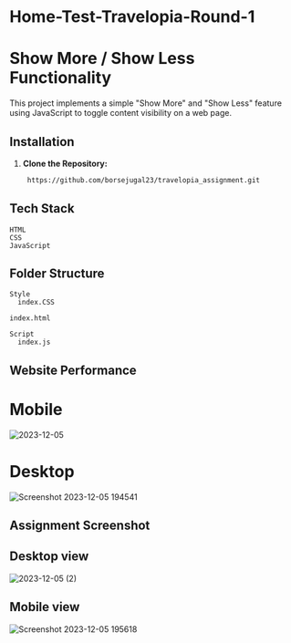 <h1>Home-Test-Travelopia-Round-1</h1>


# Show More / Show Less Functionality

This project implements a simple "Show More" and "Show Less" feature using JavaScript to toggle content visibility on a web page.

## Installation

1. **Clone the Repository:**
   ```bash
    https://github.com/borsejugal23/travelopia_assignment.git

 ## Tech Stack
    HTML
    CSS
    JavaScript

 ## Folder Structure
    Style
      index.CSS

    index.html

    Script
      index.js

## Website Performance

# Mobile 
![2023-12-05](https://github.com/borsejugal23/travelopia_assignment/assets/115457172/56901d04-cdb2-4dad-82e9-2ee0e99776cd)





# Desktop
![Screenshot 2023-12-05 194541](https://github.com/borsejugal23/travelopia_assignment/assets/115457172/69e99974-c607-41f1-bffd-ef6e55f249de)

## Assignment Screenshot
 ## Desktop view




![2023-12-05 (2)](https://github.com/borsejugal23/travelopia_assignment/assets/115457172/aa87fb43-8c50-43cf-9ffb-72b239508631)

## Mobile view




![Screenshot 2023-12-05 195618](https://github.com/borsejugal23/travelopia_assignment/assets/115457172/25fba9be-9f76-43cd-ab12-a7cc2fa0cf82)




